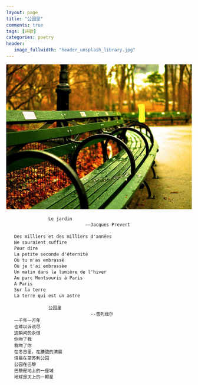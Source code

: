 ```yaml
---
layout: page
title: "公园里"
comments: true
tags: [诗歌]
categories: poetry 
header:
   image_fullwidth: "header_unsplash_library.jpg"
---
```


![morning-of-park](/images/2017/20170319-in-the-park.JPG)

	                Le jardin 
                                  ——Jacques Prevert

       Des milliers et des milliers d'années 
       Ne sauraient suffire 
       Pour dire 
       La petite seconde d'éternité 
       Où tu m'as embrassé 
       Où je t'ai embrassèe 
       Un matin dans la lumière de l'hiver 
       Au parc Montsouris à Paris 
       A Paris 
       Sur la terre 
       La terre qui est un astre

                    公园里 
                                    --普列维尔
       一千年一万年
       也难以诉说尽
       这瞬间的永恒
       你吻了我
       我吻了你
       在冬日里，在朦胧的清晨
       清晨在蒙苏利公园
       公园在巴黎
       巴黎是地上的一座城
       地球是天上的一颗星